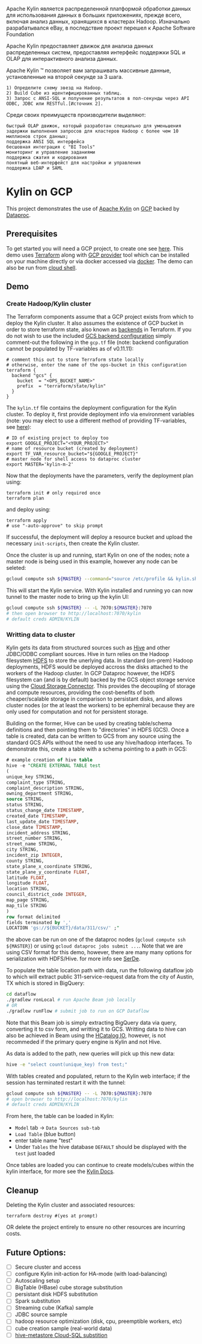 Apache Kylin является распределенной платформой обработки данных для использования данных в больших приложениях, прежде всего, включая анализ данных, хранящихся в кластерах Hadoop. Изначально разрабатывался eBay, в последствие проект перешел к Apache Software Foundation  

Apache Kylin предоставляет движок для анализа данных распределенных систем, предоставляя интерфейс поддержки SQL и OLAP для интерактивного анализа данных.  

Apache Kylin ™ позволяет вам запрашивать массивные данные, установленные на второй секунде за 3 шага.  

    1) Определите схему звезд на Hadoop.  
    2) Build Cube из идентифицированных таблиц.  
    3) Запрос с ANSI-SQL и получение результатов в пол-секунды через API ODBC, JDBC или RESTful.[Источник 2].  

Среди своих преимуществ производители выделяют:    

    быстрый OLAP движок, который разработан специально для уменьшения задержки выполнения запросов для кластеров Hadoop с более чем 10 миллионов строк данных;  
    поддержка ANSI SQL интерфейса  
    бесшовная интеграция с "BI Tools"  
    мониторинг и управление заданиями  
    поддержка сжатия и кодирования  
    понятный веб-интерфейст для настройки и управления  
    поддержка LDAP и SAML  


# Kylin on GCP
This project demonstrates the use of [Apache Kylin](http://kylin.apache.org/) on
[GCP](https://cloud.google.com/gcp/) backed by [Dataproc](https://cloud.google.com/dataproc/).

## Prerequisites
To get started you will need a GCP project, to create one see [here](https://cloud.google.com/resource-manager/docs/creating-managing-projects).
This demo uses [Terraform](https://learn.hashicorp.com/terraform/getting-started/install.html)
along with [GCP provider](https://www.terraform.io/docs/providers/google/index.html)
tool which can be installed on your machine directly or via docker accessed via [docker](https://hub.docker.com/r/hashicorp/terraform/tags). The demo can also
be run from [cloud shell](https://cloud.google.com/shell/).

## Demo

### Create Hadoop/Kylin cluster
The Terraform components assume that a GCP project exists from which to deploy
the Kylin cluster. It also assumes the existence of GCP bucket in order to store
terraform state, also known as [backends](https://www.terraform.io/docs/backends/index.html)
in Terraform. If you do not wish to use the included [GCS backend configuration](https://www.terraform.io/docs/backends/types/gcs.html)
simply comment-out the following in the `gcp.tf` file (note: backend configuration
cannot be populated by TF-variables as of v0.11.11):
```
# comment this out to store Terraform state locally
# otherwise, enter the name of the ops-bucket in this configuration
terraform {
  backend "gcs" {
    bucket  = "<OPS_BUCKET_NAME>"
    prefix  = "terraform/state/kylin"
  }
}
```
The `kylin.tf` file contains the deployment configuration for the Kylin cluster.
To deploy it, first provide deployment info via environment variables (note: you
may elect to use a different method of providing TF-variables, see [here](https://www.terraform.io/docs/configuration/variables.html)):
```
# ID of existing project to deploy too
export GOOGLE_PROJECT="<YOUR_PROJECT>"
# name of resource bucket (created by deployment)
export TF_VAR_resource_bucket="${GOOGLE_PROJECT}"
# master node for shell access to dataproc cluster
export MASTER='kylin-m-2'
```
Now that the deployments have the parameters, verify the deployment plan using:
```
terraform init # only required once
terraform plan
```
and deploy using:
```
terraform apply
# use "-auto-approve" to skip prompt
```
If successful, the deployment will deploy a resource bucket and upload the
necessary `init-scripts`, then create the Kylin cluster.

Once the cluster is up and running, start Kylin on one of the nodes; note a
master node is being used in this example, however any node can be seleted:
```sh
gcloud compute ssh ${MASTER} --command="source /etc/profile && kylin.sh start"
```
This will start the Kylin service. With Kylin installed and running yo can now
tunnel to the master node to bring up the kylin UI:
```sh
gcloud compute ssh ${MASTER} -- -L 7070:${MASTER}:7070
# then open browser to http://localhost:7070/kylin
# default creds ADMIN/KYLIN
```

### Writting data to cluster
Kylin gets its data from structured sources such as [Hive](https://hive.apache.org/)
and other JDBC/ODBC compliant sources. Hive in turn relies on the Hadoop
filesystem [HDFS](https://hadoop.apache.org/) to store the unerlying data.
In standard (on-prem) Hadoop deployments, HDFS would be deployed accross the
disks attached to the workers of the Hadoop cluster. In GCP Dataproc however,
the HDFS filesystem can (and is by default) backed by the GCS object storage
service using the [Cloud Storage Connector](https://cloud.google.com/dataproc/docs/concepts/connectors/cloud-storage).
This provides the decoupling of storage and compute resources, providing the
cost-benefits of both cheaper/scalable storage in comparison to persistant disks,
and allows cluster nodes (or the at least the workers) to be ephemiral because
they are only used for computation and not for persistent storage.

Building on the former, Hive can be used by creating table/schema definitions
and then pointing them to "directories" in HDFS (GCS). Once a table is created,
data can be written to GCS from any source using the standard GCS APIs without
the need to use any hive/hadoop interfaces. To demonstrate this, create a table
with a schema pointing to a path in GCS:
```sql
# example creation of hive table
hive -e "CREATE EXTERNAL TABLE test
(
unique_key STRING,
complaint_type STRING,
complaint_description STRING,
owning_department STRING,
source STRING,
status STRING,
status_change_date TIMESTAMP,
created_date TIMESTAMP,
last_update_date TIMESTAMP,
close_date TIMESTAMP,
incident_address STRING,
street_number STRING,
street_name STRING,
city STRING,
incident_zip INTEGER,
county STRING,
state_plane_x_coordinate STRING,
state_plane_y_coordinate FLOAT,
latitude FLOAT,
longitude FLOAT,
location STRING,
council_district_code INTEGER,
map_page STRING,
map_tile STRING
)
row format delimited
fields terminated by ','
LOCATION 'gs://${BUCKET}/data/311/csv/' ;"

```
the above can be run on one of the dataproc nodes (`gcloud compute ssh ${MASTER}`)
or using `gcloud dataproc jobs submit ...`. Note that we are using CSV format
for this demo, however, there are many many options for serialization with
HDFS/Hive. for more info see [SerDe](https://cwiki.apache.org/confluence/display/Hive/SerDe).

To populate the table location path with data, run the following dataflow
job to which will extract public 311-service-request data from the city of
Austin, TX which is stored in BigQuery:
```sh
cd dataflow
./gradlew ronLocal # run Apache Beam job locally
# OR
./gradlew runFlow # submit job to run on GCP Dataflow
```
Note that this Beam job is simply extracting BigQuery data via query,
converting it to csv form, and writting it to GCS. Writting data to hive can
also be achieved in Beam using the [HCatalog IO](https://beam.apache.org/documentation/io/built-in/hcatalog/), however, is
not recommeded if the primary query engine is Kylin and not Hive.

As data is added to the path, new queries will pick up this new data:
```sh
hive -e "select count(unique_key) from test;"
```

With tables created and populated, return to the Kylin web interface; if the
session has terminated restart it with the tunnel:
```sh
gcloud compute ssh ${MASTER} -- -L 7070:${MASTER}:7070
# open browser to http://localhost:7070/kylin
# default creds ADMIN/KYLIN
```

From here, the table can be loaded in Kylin:
 - `Model` tab -> `Data Sources sub-tab`
 - `Load Table` (blue button)
 - enter table name "test"
 - Under `Tables` the hive database `DEFAULT` should be displayed with the `test` just loaded

Once tables are loaded you can continue to create models/cubes within the kylin
interface, for more see the [Kylin Docs](http://kylin.apache.org/docs/tutorial/create_cube.html).

## Cleanup
Deleting the Kylin cluster and associated resources:
```
terraform destroy #(yes at prompt)
```
OR delete the project entirely to ensure no other resources are incurring costs.

## Future Options:
- [ ] Secure cluster and access
- [ ] configure Kylin init-action for HA-mode (with load-balancing)
- [ ] Autoscaling setup
- [ ] BigTable (HBase) cube storage substitution
- [ ] persistant disk HDFS substitution
- [ ] Spark substitution
- [ ] Streaming cube (Kafka) sample
- [ ] JDBC source sample
- [ ] hadoop resource optimization (disk, cpu, preemptible workers, etc)
- [ ] cube creation sample (real-world data)
- [ ] [hive-metastore Cloud-SQL substition](https://cloud.google.com/solutions/using-apache-hive-on-cloud-dataproc)
